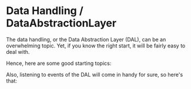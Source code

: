 # Data Handling / DataAbstractionLayer

The data handling, or the Data Abstraction Layer \(DAL\), can be an overwhelming topic. Yet, if you know the right start, it will be fairly easy to deal with.

Hence, here are some good starting topics:

<PageRef page="add-custom-complex-data" title="<<<title-missing>>>" />

<PageRef page="reading-data" title="<<<title-missing>>>" />

<PageRef page="writing-data" title="<<<title-missing>>>" />

Also, listening to events of the DAL will come in handy for sure, so here's that:

<PageRef page="using-database-events" title="<<<title-missing>>>" />
